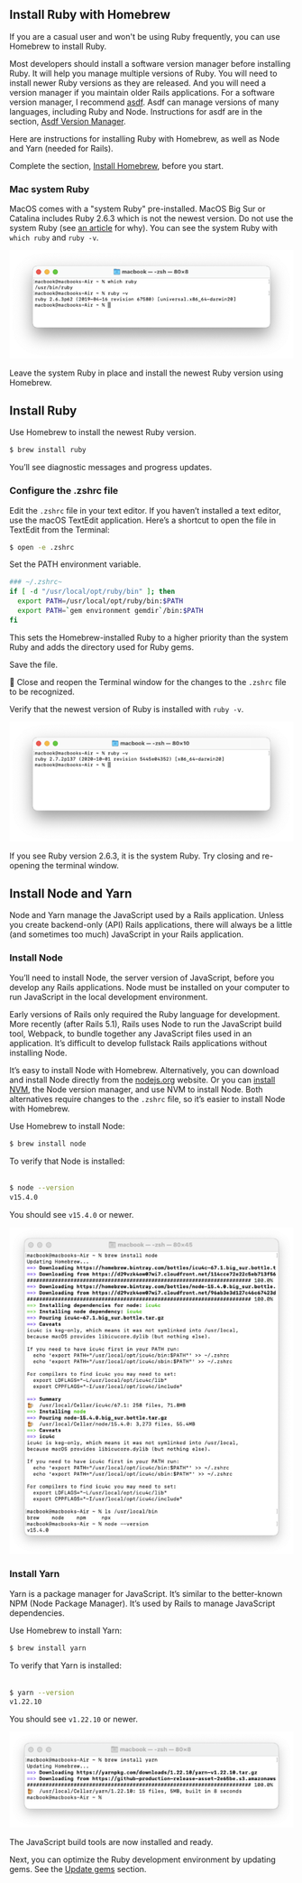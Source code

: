 ## Install Ruby with Homebrew

If you are a casual user and won't be using Ruby frequently, you can use Homebrew to install Ruby.

Most developers should install a software version manager before installing Ruby. It will help you manage multiple versions of Ruby. You will need to install newer Ruby versions as they are released. And you will need a version manager if you maintain older Rails applications. For a software version manager, I recommend [asdf](https://asdf-vm.com/). Asdf can manage versions of many languages, including Ruby and Node. Instructions for asdf are in the section, [Asdf Version Manager](/install-rails-mac/4.html).

Here are instructions for installing Ruby with Homebrew, as well as Node and Yarn (needed for Rails).

Complete the section, [Install Homebrew](/install-rails-mac/2.html), before you start.

### Mac system Ruby

MacOS comes with a "system Ruby" pre-installed. MacOS Big Sur or Catalina includes Ruby 2.6.3 which is not the newest version. Do not use the system Ruby (see [an article](https://robots.thoughtbot.com/psa-do-not-use-system-ruby) for why). You can see the system Ruby with `which ruby` and `ruby -v`.

![](/assets/images/install-rails-mac/macos-system-ruby.png)

Leave the system Ruby in place and install the newest Ruby version using Homebrew.

## Install Ruby

Use Homebrew to install the newest Ruby version.

```bash
$ brew install ruby
```

You’ll see diagnostic messages and progress updates.

### Configure the .zshrc file

Edit the `.zshrc` file in your text editor. If you haven’t installed a text editor, use the macOS TextEdit application. Here’s a shortcut to open the file in TextEdit from the Terminal:

```bash
$ open -e .zshrc
```

Set the PATH environment variable.

```bash
### ~/.zshrc~
if [ -d "/usr/local/opt/ruby/bin" ]; then
  export PATH=/usr/local/opt/ruby/bin:$PATH
  export PATH=`gem environment gemdir`/bin:$PATH
fi
```

This sets the Homebrew-installed Ruby to a higher priority than the system Ruby and adds the directory used for Ruby gems.

Save the file.

🚩 Close and reopen the Terminal window for the changes to the `.zshrc` file to be recognized.

Verify that the newest version of Ruby is installed with `ruby -v`.

![](/assets/images/install-rails-mac/verify-ruby-install.png)

If you see Ruby version 2.6.3, it is the system Ruby. Try closing and re-opening the terminal window.

## Install Node and Yarn

Node and Yarn manage the JavaScript used by a Rails application. Unless you create backend-only (API) Rails applications, there will always be a little (and sometimes too much) JavaScript in your Rails application.

### Install Node

You’ll need to install Node, the server version of JavaScript, before you develop any Rails applications. Node must be installed on your computer to run JavaScript in the local development environment.

Early versions of Rails only required the Ruby language for development. More recently (after Rails 5.1), Rails uses Node to run the JavaScript build tool, Webpack, to bundle together any JavaScript files used in an application. It’s difficult to develop fullstack Rails applications without installing Node.

It’s easy to install Node with Homebrew. Alternatively, you can download and install Node directly from the [nodejs.org](https://nodejs.org/) website. Or you can [install NVM](https://github.com/nvm-sh/nvm), the Node version manager, and use NVM to install Node. Both alternatives require changes to the `.zshrc` file, so it’s easier to install Node with Homebrew.

Use Homebrew to install Node:

```bash
$ brew install node
```

To verify that Node is installed:
```bash

$ node --version
v15.4.0
```

You should see `v15.4.0` or newer.

![](/assets/images/install-rails-mac/brew-install-node.png)

### Install Yarn

Yarn is a package manager for JavaScript. It’s similar to the better-known NPM (Node Package Manager). It’s used by Rails to manage JavaScript dependencies.

Use Homebrew to install Yarn:

```bash
$ brew install yarn
```

To verify that Yarn is installed:
```bash

$ yarn --version
v1.22.10
```

You should see `v1.22.10` or newer.

![](/assets/images/install-rails-mac/brew-install-yarn.png)

The JavaScript build tools are now installed and ready.

Next, you can optimize the Ruby development environment by updating gems. See the [Update gems](/install-rails-mac/7.html) section.

